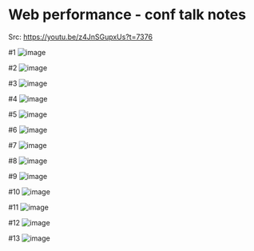 # Web performance - conf talk notes

Src: https://youtu.be/z4JnSGupxUs?t=7376

#1 ![image](https://user-images.githubusercontent.com/31458531/173835716-4b170767-ccb5-48e7-b735-5d8d286aa32d.png)

#2 ![image](https://user-images.githubusercontent.com/31458531/173835735-4058f5ec-5ee5-41df-af72-038587e96646.png)

#3 ![image](https://user-images.githubusercontent.com/31458531/173835781-a59a9c6c-ae7d-48f7-b60b-c9f4a7091d55.png)

#4 ![image](https://user-images.githubusercontent.com/31458531/173835846-4fe89980-f1c8-4323-8ad2-c815603658d4.png)

#5 ![image](https://user-images.githubusercontent.com/31458531/173835869-ffd87b99-a3d8-454b-ba00-702354e6881d.png)

#6 ![image](https://user-images.githubusercontent.com/31458531/173835911-892f70e5-3230-4561-9ed2-8c0bd495012e.png)

#7 ![image](https://user-images.githubusercontent.com/31458531/173835929-524d8f0d-038c-4503-b320-83a3296b836e.png)

#8 ![image](https://user-images.githubusercontent.com/31458531/173835954-4dc13a84-5911-4260-b37b-0eca7c526b59.png)

#9 ![image](https://user-images.githubusercontent.com/31458531/173835983-46ece001-b2fb-4c9c-a66b-37847c4632c0.png)

#10 ![image](https://user-images.githubusercontent.com/31458531/173836011-e1ce91b1-fb97-44dc-85a8-714348275694.png)

#11 ![image](https://user-images.githubusercontent.com/31458531/173836039-e62c578d-ca38-4af8-a2ef-816a9de8b888.png)

#12 ![image](https://user-images.githubusercontent.com/31458531/173836061-00af5810-615a-4f7e-830b-b5cb86bd91e8.png)

#13 ![image](https://user-images.githubusercontent.com/31458531/173836078-ab98798a-0342-496d-b0a2-b2a06ccc0168.png)

